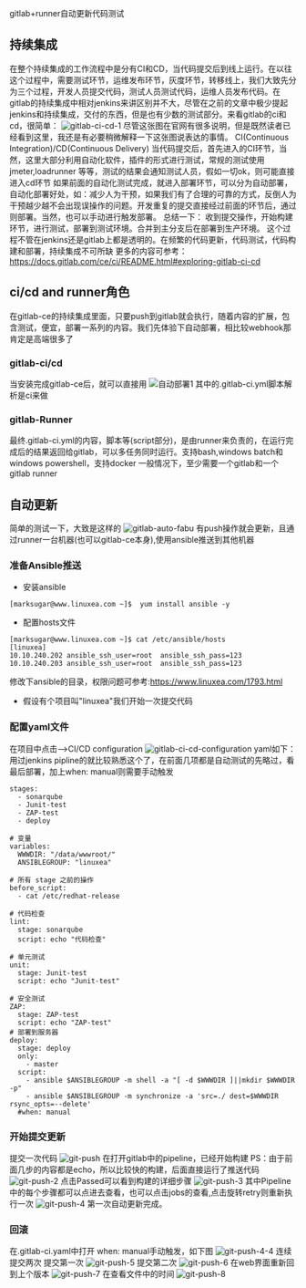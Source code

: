 gitlab+runner自动更新代码测试
## 持续集成
在整个持续集成的工作流程中是分有CI和CD，当代码提交后到线上运行。在以往这个过程中，需要测试环节，运维发布环节，灰度环节，转移线上，我们大致先分为三个过程，开发人员提交代码，测试人员测试代码，运维人员发布代码。在gitlab的持续集成中相对jenkins来讲区别并不大，尽管在之前的文章中极少提起jenkins和持续集成，交付的东西，但是也有少数的测试部分。来看gitlab的ci和cd，很简单：
![gitlab-ci-cd-1](img/gitlab-ci-cd-1.png)
尽管这张图在官网有很多说明，但是既然读者已经看到这里，我还是有必要稍微解释一下这张图说表达的事情。
CI(Continuous Integration)/CD(Continuous Delivery)
当代码提交后，首先进入的CI环节，当然，这里大部分利用自动化软件，插件的形式进行测试，常规的测试使用jmeter,loadrunner 等等，测试的结果会通知测试人员，假如一切ok，则可能直接进入cd环节
如果前面的自动化测试完成，就进入部署环节，可以分为自动部署，自动化部署好处，如：减少人为干预，如果我们有了合理的可靠的方式，反倒人为干预越少越不会出现误操作的问题。开发重复的提交直接经过前面的环节后，通过则部署。当然，也可以手动进行触发部署。
总结一下：
收到提交操作，开始构建环节，进行测试，部署到测试环境。合并到主分支后在部署到生产环境。
这个过程不管在jenkins还是gitlab上都是透明的。在频繁的代码更新，代码测试，代码构建和部署，持续集成不可所缺
更多的内容可参考：https://docs.gitlab.com/ce/ci/README.html#exploring-gitlab-ci-cd

## ci/cd and runner角色
在gitlab-ce的持续集成里面，只要push到gitlab就会执行，随着内容的扩展，包含测试，便宜，部署一系列的内容。我们先体验下自动部署，相比较webhook那肯定是高端很多了
### gitlab-ci/cd
当安装完成gitlab-ce后，就可以直接用
![自动部署1](img/autodeploy1.png)
其中的.gitlab-ci.yml脚本解析是ci来做

### gitlab-Runner
最终.gitlab-ci.yml的内容，脚本等(script部分)，是由runner来负责的，在运行完成后的结果返回给gitlab，可以多任务同时运行。支持bash,windows batch和windows powershell，支持docker
一般情况下，至少需要一个gitlab和一个gitlab runner
## 自动更新
简单的测试一下，大致是这样的
![gitlab-auto-fabu](img/gitlab-auto-deploy.png)
有push操作就会更新，且通过runner一台机器(也可以gitlab-ce本身),使用ansible推送到其他机器

### 准备Ansible推送
* 安装ansible
```
[marksugar@www.linuxea.com ~]$  yum install ansible -y
```
* 配置hosts文件
```
[marksugar@www.linuxea.com ~]$ cat /etc/ansible/hosts 
[linuxea]
10.10.240.202 ansible_ssh_user=root  ansible_ssh_pass=123
10.10.240.203 ansible_ssh_user=root  ansible_ssh_pass=123
```
修改下ansible的目录，权限问题可参考:https://www.linuxea.com/1793.html
*  假设有个项目叫"linuxea"我们开始一次提交代码
### 配置yaml文件
在项目中点击-->CI/CD configuration
![gitlab-ci-cd-configuration](img/gitlab-ci-cd-configuration.png)
yaml如下：
用过jenkins pipline的就比较熟悉这个了，在前面几项都是自动测试的先略过，看最后部署，加上when: manual则需要手动触发

```
stages:
  - sonarqube
  - Junit-test
  - ZAP-test
  - deploy

# 变量
variables:
  WWWDIR: "/data/wwwroot/"
  ANSIBLEGROUP: "linuxea"

# 所有 stage 之前的操作
before_script:
  - cat /etc/redhat-release 
  
# 代码检查
lint:
  stage: sonarqube
  script: echo "代码检查"

# 单元测试
unit:
  stage: Junit-test
  script: echo "Junit-test"

# 安全测试
ZAP:
  stage: ZAP-test
  script: echo "ZAP-test"
# 部署到服务器
deploy:
  stage: deploy
  only:
    - master
  script:
    - ansible $ANSIBLEGROUP -m shell -a "[ -d $WWWDIR ]||mkdir $WWWDIR -p"
    - ansible $ANSIBLEGROUP -m synchronize -a 'src=./ dest=$WWWDIR rsync_opts=--delete'
  #when: manual
```
### 开始提交更新
提交一次代码
![git-push](img/git-push.png)
在打开gitlab中的pipeline，已经开始构建
PS：由于前面几步的内容都是echo，所以比较快的构建，后面直接运行了推送代码
![git-push-2](img/git-push-2.png)
点击Passed可以看到构建的详细步骤
![git-push-3](img/git-push-3.png)
其中Pipeline中的每个步骤都可以点进去查看，也可以点击jobs的查看,点击旋转retry则重新执行一次
![git-push-4](img/git-push-4.png)
第一次自动更新完成。

### 回滚
在.gitlab-ci.yaml中打开 when: manual手动触发，如下图
![git-push-4-4](img/git-push-4-4.png)
连续提交两次
提交第一次
![git-push-5](img/git-push-5.png)
提交第二次
![git-push-6](img/git-push-6.png)
在web界面重新回到上个版本
![git-push-7](img/git-push-7.png)
在查看文件中的时间
![git-push-8](img/git-push-8.png)









